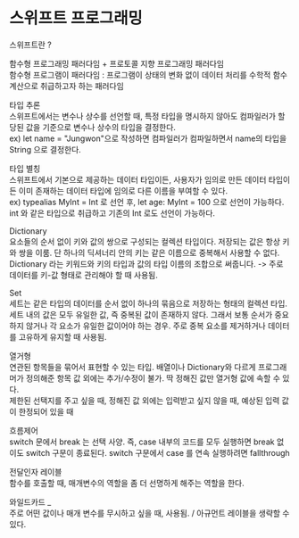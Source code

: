 # 스위프트 프로그래밍

스위프트란 ?</br>

함수형 프로그래밍 패러다임 + 프로토콜 지향 프로그래밍 패러다임 </br>
함수형 프로그램이 패러다임 : 프로그램이 상태의 변화 없이 데이터 처리를 수학적 함수 계산으로 취급하고자 하는 패러다임</br>

타입 추론</br>
스위프트에서는 변수나 상수를 선언할 때, 특정 타입을 명시하지 않아도 컴파일러가 할당된 값을 기준으로 변수나 상수의 타입을 결정한다. </br>
ex) let name = "Jungwon"으로 작성하면 컴파일러가 컴파일하면서 name의 타입을 String 으로 결정한다.</br>

타입 별칭</br>
스위프트에서 기본으로 제공하는 데이터 타입이든, 사용자가 임의로 만든 데이터 타입이든 이미 존재하는 데이터 타입에 임의로 다른 이름을 부여할 수 있다.</br>
ex) typealias MyInt = Int 로 선언 후, let age: MyInt = 100 으로 선언이 가능하다. int 와 같은 타입으로 취급하고 기존의 Int 로도 선언이 가능하다.</br>

Dictionary</br>
요소들의 순서 없이 키와 값의 쌍으로 구성되는 컬렉션 타입이다. 저장되는 값은 항상 키와 쌍을 이룸. 단 하나의 딕셔너리 안의 키는 같은 이름으로 중복해서 사용할 수 없다.</br>
Dictionary 라는 키워드와 키의 타입과 값의 타입 이름의 조합으로 써줍니다. -> 주로 데이터를 키-값 형태로 관리해야 할 때 사용됨.

Set</br>
세트는 같은 타입의 데이터를 순서 없이 하나의 묶음으로 저장하는 형태의 컬렉션 타입.</br>
세트 내의 값은 모두 유일한 값, 즉 중복된 값이 존재하지 않다. 그래서 보통 순서가 중요하지 않거나 각 요소가 유일한 값이어야 하는 경우. 주로 중복 요소를 제거하거나 데이터를 고유하게 유지할 때 사용됨.</br>

열거형</br>
연관된 항목들을 묶어서 표현할 수 있는 타입. 배열이나 Dictionary와 다르게 프로그래머가 정의해준 항목 값 외에는 추가/수정이 불가. 딱 정해진 값만 열거형 값에 속할 수 있다.</br>
제한된 선택지를 주고 싶을 때, 정해진 값 외에는 입력받고 싶지 않을 때, 예상된 입력 값이 한정되어 있을 때</br>

흐름제어</br>
switch 문에서 break 는 선택 사양. 즉, case 내부의 코드를 모두 실행하면 break 없이도 switch 구문이 종료된다. switch 구문에서 case 를 연속 실행하려면 fallthrough</br>

전달인자 레이블</br>
함수를 호출할 때, 매개변수의 역할을 좀 더 선명하게 해주는 역할을 한다.</br>

와일드카드 _ </br>
주로 어떤 값이나 매개 변수를 무시하고 싶을 때, 사용됨. / 아규먼트 레이블을 생략할 수 있다.
